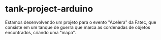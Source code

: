 # tank-project-arduino
Estamos desenvolvendo um projeto para o evento "Acelera" da Fatec, que consiste em um tanque de guerra que marca as cordenadas de objetos encontrados, criando uma "mapa".
